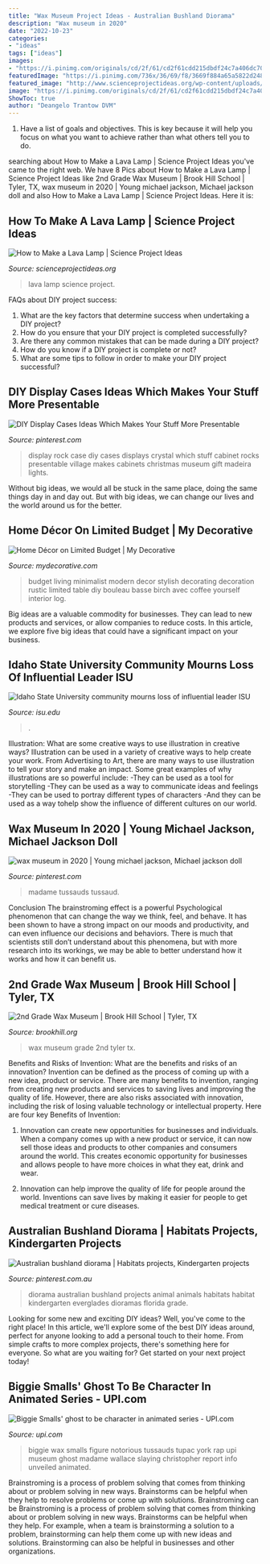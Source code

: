 ```yaml
---
title: "Wax Museum Project Ideas - Australian Bushland Diorama"
description: "Wax museum in 2020"
date: "2022-10-23"
categories:
- "ideas"
tags: ["ideas"]
images:
- "https://i.pinimg.com/originals/cd/2f/61/cd2f61cdd215dbdf24c7a406dc701962.jpg"
featuredImage: "https://i.pinimg.com/736x/36/69/f8/3669f884a65a5822d2483713b9ccb67e--gift-shop-displays-display-cases.jpg?b=t"
featured_image: "http://www.scienceprojectideas.org/wp-content/uploads/2015/08/Lava-Lamp.jpg"
image: "https://i.pinimg.com/originals/cd/2f/61/cd2f61cdd215dbdf24c7a406dc701962.jpg"
ShowToc: true
author: "Deangelo Trantow DVM"
---
```



1. Have a list of goals and objectives. This is key because it will help you focus on what you want to achieve rather than what others tell you to do.

	

		
searching about How to Make a Lava Lamp | Science Project Ideas you've came to the right web. We have 8 Pics about How to Make a Lava Lamp | Science Project Ideas like 2nd Grade Wax Museum | Brook Hill School | Tyler, TX, wax museum in 2020 | Young michael jackson, Michael jackson doll and also How to Make a Lava Lamp | Science Project Ideas. Here it is:
		
    
## How To Make A Lava Lamp | Science Project Ideas

<img loading=lazy src="http://www.scienceprojectideas.org/wp-content/uploads/2015/08/Lava-Lamp.jpg" onerror="this.onerror=null;this.src='https://tse2.mm.bing.net/th?id=OIP.Bogyg89G_m0Zno7eH1a9oAHaLH&amp;pid=15.1';" alt="How to Make a Lava Lamp | Science Project Ideas">

_Source: scienceprojectideas.org_

>lava lamp science project. 

	

FAQs about DIY project success:
1. What are the key factors that determine success when undertaking a DIY project?
2. How do you ensure that your DIY project is completed successfully? 
3. Are there any common mistakes that can be made during a DIY project? 
4. How do you know if a DIY project is complete or not? 
5. What are some tips to follow in order to make your DIY project successful?

    
## DIY Display Cases Ideas Which Makes Your Stuff More Presentable

<img loading=lazy src="https://i.pinimg.com/736x/36/69/f8/3669f884a65a5822d2483713b9ccb67e--gift-shop-displays-display-cases.jpg?b=t" onerror="this.onerror=null;this.src='https://tse1.mm.bing.net/th?id=OIP.aXjIz4z2JiKfM1mafIPRugHaMY&amp;pid=15.1';" alt="DIY Display Cases Ideas Which Makes Your Stuff More Presentable">

_Source: pinterest.com_

>display rock case diy cases displays crystal which stuff cabinet rocks presentable village makes cabinets christmas museum gift madeira lights. 

	

Without big ideas, we would all be stuck in the same place, doing the same things day in and day out. But with big ideas, we can change our lives and the world around us for the better.

    
## Home Décor On Limited Budget | My Decorative

<img loading=lazy src="http://mydecorative.com/wp-content/uploads/2013/06/modern-minimalist-stylish-the-living-room-design.jpg" onerror="this.onerror=null;this.src='https://tse4.mm.bing.net/th?id=OIP.81Jra6DBrXL4ZNSgfG8qAwHaJ4&amp;pid=15.1';" alt="Home Décor on Limited Budget | My Decorative">

_Source: mydecorative.com_

>budget living minimalist modern decor stylish decorating decoration rustic limited table diy bouleau basse birch avec coffee yourself interior log. 

	

Big ideas are a valuable commodity for businesses. They can lead to new products and services, or allow companies to reduce costs. In this article, we explore five big ideas that could have a significant impact on your business.

    
## Idaho State University Community Mourns Loss Of Influential Leader ISU

<img loading=lazy src="https://isu.edu/media/publications/headlines/fall-2019/180928-bonfire-26-copy.jpg" onerror="this.onerror=null;this.src='https://tse3.mm.bing.net/th?id=OIP.Spzw84oNBnNkvf53kfAEnQHaE8&amp;pid=15.1';" alt="Idaho State University community mourns loss of influential leader ISU">

_Source: isu.edu_

>. 

	

Illustration: What are some creative ways to use illustration in creative ways?
Illustration can be used in a variety of creative ways to help create your work. From Advertising to Art, there are many ways to use illustration to tell your story and make an impact. Some great examples of why illustrations are so powerful include: 
-They can be used as a tool for storytelling 
-They can be used as a way to communicate ideas and feelings 
-They can be used to portray different types of characters 
-And they can be used as a way tohelp show the influence of different cultures on our world.

    
## Wax Museum In 2020 | Young Michael Jackson, Michael Jackson Doll

<img loading=lazy src="https://i.pinimg.com/originals/cd/2f/61/cd2f61cdd215dbdf24c7a406dc701962.jpg" onerror="this.onerror=null;this.src='https://tse3.mm.bing.net/th?id=OIP.F-gQIkPfbyV-W8VHSJHLpwHaJ6&amp;pid=15.1';" alt="wax museum in 2020 | Young michael jackson, Michael jackson doll">

_Source: pinterest.com_

>madame tussauds tussaud. 

	

Conclusion
The brainstroming effect is a powerful Psychological phenomenon that can change the way we think, feel, and behave. It has been shown to have a strong impact on our moods and productivity, and can even influence our decisions and behaviors. There is much that scientists still don’t understand about this phenomena, but with more research into its workings, we may be able to better understand how it works and how it can benefit us.

    
## 2nd Grade Wax Museum | Brook Hill School | Tyler, TX

<img loading=lazy src="https://www.brookhill.org/wp-content/uploads/2016/02/2nd-grade-wax-museumeh-1.jpg" onerror="this.onerror=null;this.src='https://tse3.mm.bing.net/th?id=OIP.pPxtbufLwYRovr5oiglsmAHaLH&amp;pid=15.1';" alt="2nd Grade Wax Museum | Brook Hill School | Tyler, TX">

_Source: brookhill.org_

>wax museum grade 2nd tyler tx. 

	

Benefits and Risks of Invention: What are the benefits and risks of an innovation?
Invention can be defined as the process of coming up with a new idea, product or service. There are many benefits to invention, ranging from creating new products and services to saving lives and improving the quality of life. However, there are also risks associated with innovation, including the risk of losing valuable technology or intellectual property. Here are four key Benefits of Invention: 
1) Innovation can create new opportunities for businesses and individuals. When a company comes up with a new product or service, it can now sell those ideas and products to other companies and consumers around the world. This creates economic opportunity for businesses and allows people to have more choices in what they eat, drink and wear. 

2) Innovation can help improve the quality of life for people around the world. Inventions can save lives by making it easier for people to get medical treatment or cure diseases.

    
## Australian Bushland Diorama | Habitats Projects, Kindergarten Projects

<img loading=lazy src="https://i.pinimg.com/736x/45/7e/23/457e231013112fd419bbbf5438952346--early-childhood-habitats.jpg" onerror="this.onerror=null;this.src='https://tse2.mm.bing.net/th?id=OIP.aumnWfVYFZwkuXVHtMqRFgHaFj&amp;pid=15.1';" alt="Australian bushland diorama | Habitats projects, Kindergarten projects">

_Source: pinterest.com.au_

>diorama australian bushland projects animal animals habitats habitat kindergarten everglades dioramas florida grade. 

	

Looking for some new and exciting DIY ideas? Well, you've come to the right place! In this article, we'll explore some of the best DIY ideas around, perfect for anyone looking to add a personal touch to their home. From simple crafts to more complex projects, there's something here for everyone. So what are you waiting for? Get started on your next project today!

    
## Biggie Smalls&#039; Ghost To Be Character In Animated Series - UPI.com

<img loading=lazy src="https://cdnph.upi.com/svc/sv/upi/13501363179590/2013/1/220168c86e2e0a077675f450c4fb684a/Biggie-Smalls-ghost-to-be-character-in-animated-series.jpg" onerror="this.onerror=null;this.src='https://tse4.mm.bing.net/th?id=OIP.5L7nC8e0OmDYqopt6hTBkwHaKt&amp;pid=15.1';" alt="Biggie Smalls&#039; ghost to be character in animated series - UPI.com">

_Source: upi.com_

>biggie wax smalls figure notorious tussauds tupac york rap upi museum ghost madame wallace slaying christopher report info unveiled animated. 

	

Brainstroming is a process of problem solving that comes from thinking about or problem solving in new ways. Brainstorms can be helpful when they help to resolve problems or come up with solutions. Brainstroming can be
Brainstroming is a process of problem solving that comes from thinking about or problem solving in new ways. Brainstorms can be helpful when they help. For example, when a team is brainstorming a solution to a problem, brainstorming can help them come up with new ideas and solutions. Brainstorming can also be helpful in businesses and other organizations.

